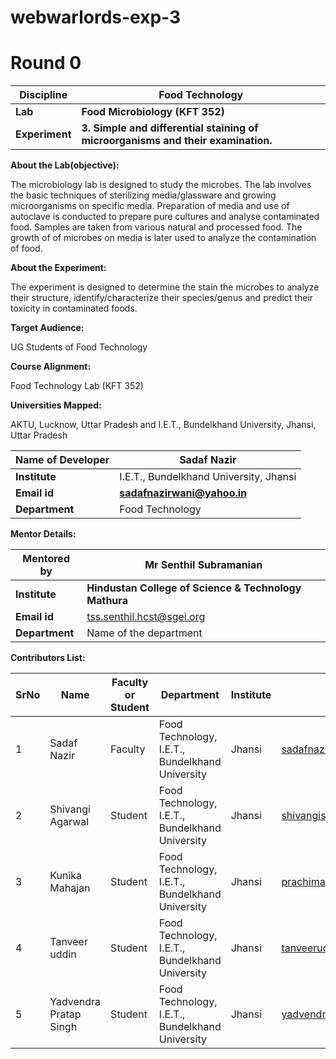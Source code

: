 # webwarlords-exp-3
# Round 0

| **Discipline** | **Food Technology** |
| --- | --- |
| **Lab** | **Food Microbiology (KFT 352)** |
| **Experiment** | **3. Simple and differential staining of microorganisms and their examination.** |

**About the Lab(objective):**

The microbiology lab is designed to study the microbes. The lab involves the basic techniques of sterilizing media/glassware and growing microorganisms on specific media. Preparation of media and use of autoclave is conducted to prepare pure cultures and analyse contaminated food. Samples are taken from various natural and processed food. The growth of of microbes on media is later used to analyze the contamination of food.

**About the Experiment:**

The experiment is designed to determine the stain the microbes to analyze their structure, identify/characterize their species/genus and predict their toxicity in contaminated foods.

**Target Audience:**

UG Students of Food Technology

**Course Alignment:**

Food Technology Lab (KFT 352)

**Universities Mapped:**

AKTU, Lucknow, Uttar Pradesh and I.E.T., Bundelkhand University, Jhansi, Uttar Pradesh

| **Name of Developer** | **Sadaf Nazir** |
| --- | --- |
| **Institute** | I.E.T., Bundelkhand University, Jhansi |
| **Email id** | [**sadafnazirwani@yahoo.in**](mailto:sadafnazirwani@yahoo.in) |
| **Department** | Food Technology |


**Mentor Details:**

| **Mentored by** | **Mr Senthil Subramanian** |
| --- | --- |
| **Institute** | **Hindustan College of Science & Technology Mathura** |
| **Email id** | [tss.senthil.hcst@sgei.org](mailto:tss.senthil.hcst@sgei.org) |
| **Department** | Name of the department |

**Contributors List:**

| **SrNo** | **Name** | **Faculty or Student** | **Department** | **Institute** | **Email id** |
| --- | --- | --- | --- | --- | --- |
| 1 | Sadaf Nazir | Faculty | Food Technology, I.E.T., Bundelkhand University | Jhansi | sadafnazirwani@yahoo.in |
| 2 | Shivangi Agarwal | Student | Food Technology, I.E.T., Bundelkhand University | Jhansi | shivangishivi2899@gmail.com |
| 3 | Kunika Mahajan | Student | Food Technology, I.E.T., Bundelkhand University | Jhansi | prachimahajan4@gmail.com |
| 4 | Tanveer uddin | Student | Food Technology, I.E.T., Bundelkhand University | Jhansi | tanveeruddini.nizami9@gmail.com |
| 5 | Yadvendra Pratap Singh | Student | Food Technology, I.E.T., Bundelkhand University | Jhansi | yadvendra11ps@gmail.com |
